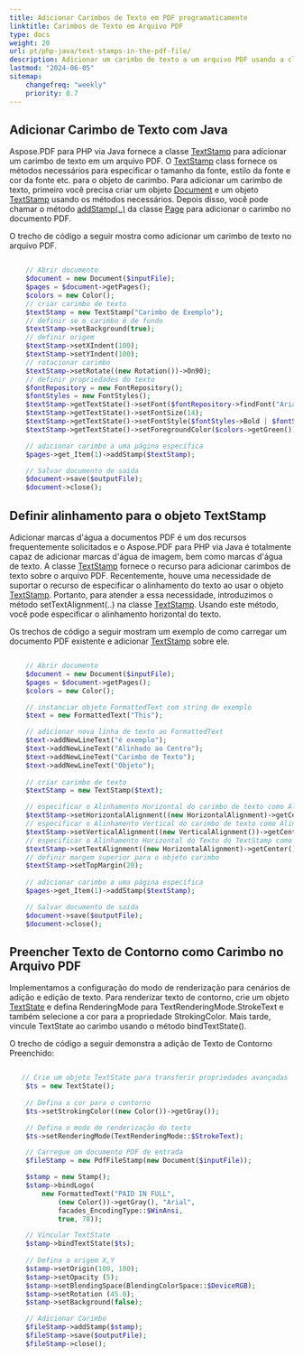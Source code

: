 ```yaml
---
title: Adicionar Carimbos de Texto em PDF programaticamente
linktitle: Carimbos de Texto em Arquivo PDF
type: docs
weight: 20
url: pt/php-java/text-stamps-in-the-pdf-file/
description: Adicionar um carimbo de texto a um arquivo PDF usando a classe TextStamp com PHP.
lastmod: "2024-06-05"
sitemap:
    changefreq: "weekly"
    priority: 0.7
---
```


## Adicionar Carimbo de Texto com Java

Aspose.PDF para PHP via Java fornece a classe [TextStamp](https://reference.aspose.com/pdf/java/com.aspose.pdf/TextStamp) para adicionar um carimbo de texto em um arquivo PDF.
 O [TextStamp](https://reference.aspose.com/pdf/java/com.aspose.pdf/TextStamp) class fornece os métodos necessários para especificar o tamanho da fonte, estilo da fonte e cor da fonte etc. para o objeto de carimbo. Para adicionar um carimbo de texto, primeiro você precisa criar um objeto [Document](https://reference.aspose.com/pdf/java/com.aspose.pdf/Document) e um objeto [TextStamp](https://reference.aspose.com/pdf/java/com.aspose.pdf/TextStamp) usando os métodos necessários. Depois disso, você pode chamar o método [addStamp(..)](https://reference.aspose.com/pdf/java/com.aspose.pdf/Page#addStamp-com.aspose.pdf.Stamp-) da classe [Page](https://reference.aspose.com/pdf/java/com.aspose.pdf/Page) para adicionar o carimbo no documento PDF.

O trecho de código a seguir mostra como adicionar um carimbo de texto no arquivo PDF.

```php

    // Abrir documento
    $document = new Document($inputFile);        
    $pages = $document->getPages();
    $colors = new Color();
    // criar carimbo de texto
    $textStamp = new TextStamp("Carimbo de Exemplo");
    // definir se o carimbo é de fundo
    $textStamp->setBackground(true);
    // definir origem
    $textStamp->setXIndent(100);
    $textStamp->setYIndent(100);
    // rotacionar carimbo
    $textStamp->setRotate((new Rotation())->On90);    
    // definir propriedades do texto
    $fontRepository = new FontRepository();
    $fontStyles = new FontStyles();
    $textStamp->getTextState()->setFont($fontRepository->findFont("Arial"));
    $textStamp->getTextState()->setFontSize(14);
    $textStamp->getTextState()->setFontStyle($fontStyles->Bold | $fontStyles->Italic);
    $textStamp->getTextState()->setForegroundColor($colors->getGreen());

    // adicionar carimbo a uma página específica
    $pages->get_Item(1)->addStamp($textStamp);

    // Salvar documento de saída
    $document->save($outputFile);
    $document->close();
```

## Definir alinhamento para o objeto TextStamp

Adicionar marcas d'água a documentos PDF é um dos recursos frequentemente solicitados e o Aspose.PDF para PHP via Java é totalmente capaz de adicionar marcas d'água de imagem, bem como marcas d'água de texto. A classe [TextStamp](https://reference.aspose.com/pdf/java/com.aspose.pdf/TextStamp) fornece o recurso para adicionar carimbos de texto sobre o arquivo PDF. Recentemente, houve uma necessidade de suportar o recurso de especificar o alinhamento do texto ao usar o objeto [TextStamp](https://reference.aspose.com/pdf/java/com.aspose.pdf/TextStamp). Portanto, para atender a essa necessidade, introduzimos o método setTextAlignment(..) na classe [TextStamp](https://reference.aspose.com/pdf/java/com.aspose.pdf/TextStamp). Usando este método, você pode especificar o alinhamento horizontal do texto.

Os trechos de código a seguir mostram um exemplo de como carregar um documento PDF existente e adicionar [TextStamp](https://reference.aspose.com/pdf/java/com.aspose.pdf/TextStamp) sobre ele.

```php

    // Abrir documento
    $document = new Document($inputFile);        
    $pages = $document->getPages();
    $colors = new Color();

    // instanciar objeto FormattedText com string de exemplo
    $text = new FormattedText("This");

    // adicionar nova linha de texto ao FormattedText
    $text->addNewLineText("é exemplo");
    $text->addNewLineText("Alinhado ao Centro");
    $text->addNewLineText("Carimbo de Texto");
    $text->addNewLineText("Objeto");
    
    // criar carimbo de texto
    $textStamp = new TextStamp($text);

    // especificar o Alinhamento Horizontal do carimbo de texto como Alinhado ao Centro
    $textStamp->setHorizontalAlignment((new HorizontalAlignment)->getCenter());
    // especificar o Alinhamento Vertical do carimbo de texto como Alinhado ao Centro
    $textStamp->setVerticalAlignment((new VerticalAlignment())->getCenter);
    // especificar o Alinhamento Horizontal do Texto do TextStamp como Alinhado ao Centro
    $textStamp->setTextAlignment((new HorizontalAlignment)->getCenter());
    // definir margem superior para o objeto carimbo
    $textStamp->setTopMargin(20);
    
    // adicionar carimbo a uma página específica
    $pages->get_Item(1)->addStamp($textStamp);

    // Salvar documento de saída
    $document->save($outputFile);
    $document->close();  
```


## Preencher Texto de Contorno como Carimbo no Arquivo PDF

Implementamos a configuração do modo de renderização para cenários de adição e edição de texto. Para renderizar texto de contorno, crie um objeto [TextState](https://reference.aspose.com/pdf/java/com.aspose.pdf/TextState) e defina RenderingMode para TextRenderingMode.StrokeText e também selecione a cor para a propriedade StrokingColor. Mais tarde, vincule TextState ao carimbo usando o método bindTextState().

O trecho de código a seguir demonstra a adição de Texto de Contorno Preenchido:

```php

   // Crie um objeto TextState para transferir propriedades avançadas
    $ts = new TextState();
        
    // Defina a cor para o contorno
    $ts->setStrokingColor((new Color())->getGray());

    // Defina o modo de renderização do texto
    $ts->setRenderingMode(TextRenderingMode::$StrokeText);

    // Carregue um documento PDF de entrada
    $fileStamp = new PdfFileStamp(new Document($inputFile));

    $stamp = new Stamp();
    $stamp->bindLogo(
        new FormattedText("PAID IN FULL",
            (new Color())->getGray(), "Arial",
            facades_EncodingType::$WinAnsi,
            true, 78));

    // Vincular TextState
    $stamp->bindTextState($ts);
    
    // Defina a origem X,Y
    $stamp->setOrigin(100, 100);
    $stamp->setOpacity (5);
    $stamp->setBlendingSpace(BlendingColorSpace::$DeviceRGB);
    $stamp->setRotation (45.0);
    $stamp->setBackground(false);

    // Adicionar Carimbo
    $fileStamp->addStamp($stamp);
    $fileStamp->save($outputFile);
    $fileStamp->close();
```